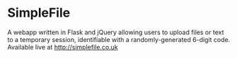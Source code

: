 # SimpleFile

A webapp written in Flask and jQuery allowing users to upload files or text to a temporary session, identifiable with a randomly-generated 6-digit code. Available live at http://simplefile.co.uk
